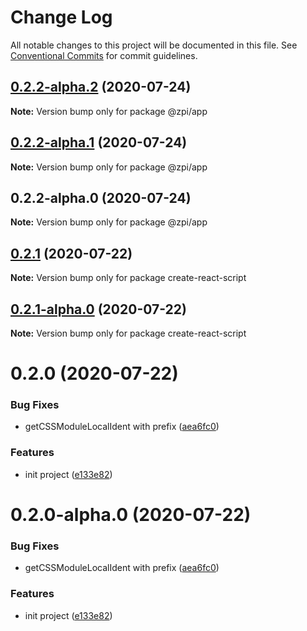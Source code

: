 # Change Log

All notable changes to this project will be documented in this file.
See [Conventional Commits](https://conventionalcommits.org) for commit guidelines.

## [0.2.2-alpha.2](https://github.com/cattuan/split-bill/compare/@zpi/app@0.2.2-alpha.1...@zpi/app@0.2.2-alpha.2) (2020-07-24)

**Note:** Version bump only for package @zpi/app





## [0.2.2-alpha.1](https://github.com/cattuan/split-bill/compare/@zpi/app@0.2.2-alpha.0...@zpi/app@0.2.2-alpha.1) (2020-07-24)

**Note:** Version bump only for package @zpi/app





## 0.2.2-alpha.0 (2020-07-24)

**Note:** Version bump only for package @zpi/app





## [0.2.1](https://github.com/cattuan/split-bill/compare/create-react-script@0.2.0...create-react-script@0.2.1) (2020-07-22)

**Note:** Version bump only for package create-react-script





## [0.2.1-alpha.0](https://github.com/cattuan/split-bill/compare/create-react-script@0.2.0...create-react-script@0.2.1-alpha.0) (2020-07-22)

**Note:** Version bump only for package create-react-script





# 0.2.0 (2020-07-22)


### Bug Fixes

* getCSSModuleLocalIdent with prefix ([aea6fc0](https://github.com/cattuan/split-bill/commit/aea6fc06378c65a012b82f0e577c26370c91fe42))


### Features

* init project ([e133e82](https://github.com/cattuan/split-bill/commit/e133e820f44e1bc113c73d5b427c3296feaa12fc))





# 0.2.0-alpha.0 (2020-07-22)


### Bug Fixes

* getCSSModuleLocalIdent with prefix ([aea6fc0](https://github.com/cattuan/split-bill/commit/aea6fc06378c65a012b82f0e577c26370c91fe42))


### Features

* init project ([e133e82](https://github.com/cattuan/split-bill/commit/e133e820f44e1bc113c73d5b427c3296feaa12fc))
